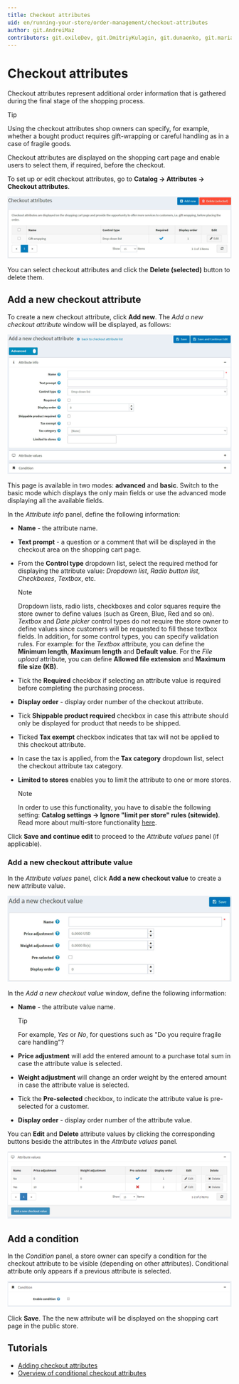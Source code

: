 ```yaml
---
title: Checkout attributes
uid: en/running-your-store/order-management/checkout-attributes
author: git.AndreiMaz
contributors: git.exileDev, git.DmitriyKulagin, git.dunaenko, git.mariannk
---
```


# Checkout attributes

Checkout attributes represent additional order information that is gathered during the final stage of the shopping process.

> [!TIP]
> 
> Using the checkout attributes shop owners can specify, for example, whether a bought product requires gift-wrapping or careful handling as in a case of fragile goods.

Checkout attributes are displayed on the shopping cart page and enable users to select them, if required, before the checkout.

To set up or edit checkout attributes, go to **Catalog → Attributes → Checkout attributes**.

![Checkout attributes](_static/checkout-attributes/list.jpg)

You can select checkout attributes and click the **Delete (selected)** button to delete them.

## Add a new checkout attribute

To create a new checkout attribute, click **Add new**. The *Add a new checkout attribute* window will be displayed, as follows:

![Add a new checkout attributes](_static/checkout-attributes/add-new.jpg)

This page is available in two modes: **advanced** and **basic**. Switch to the basic mode which displays the only main fields or use the advanced mode displaying all the available fields.

In the *Attribute info* panel, define the following information:

- **Name** - the attribute name.
- **Text prompt** - a question or a comment that will be displayed in the checkout area on the shopping cart page.
- From the **Control type** dropdown list, select the required method for displaying the attribute value: *Dropdown list*, *Radio button list*, *Checkboxes*, *Textbox*, etc.
  > [!NOTE]
  > 
  > Dropdown lists, radio lists, checkboxes and color squares require the store owner to define values (such as Green, Blue, Red and so on). *Textbox* and *Date picker* control types do not require the store owner to define values since customers will be requested to fill these textbox fields. In addition, for some control types, you can specify validation rules. For example: for the *Textbox* attribute, you can define the **Minimum length**, **Maximum length** and **Default value**. For the *File upload* attribute, you can define **Allowed file extension** and **Maximum file size (KB)**.

- Tick the **Required** checkbox if selecting an attribute value is required before completing the purchasing process.
- **Display order** - display order number of the checkout attribute.
- Tick **Shippable product required** checkbox in case this attribute should only be displayed for product that needs to be shipped.
- Ticked **Tax exempt** checkbox indicates that tax will not be applied to this checkout attribute.
- In case the tax is applied, from the **Tax category** dropdown list, select the checkout attribute tax category.
- **Limited to stores** enables you to limit the attribute to one or more stores. 
  > [!NOTE]
  >
	> In order to use this functionality, you have to disable the following setting: **Catalog settings → Ignore "limit per store" rules (sitewide)**. Read more about multi-store functionality [here](xref:en/getting-started/advanced-configuration/multi-store).

Click **Save and continue edit** to proceed to the *Attribute values* panel (if applicable).

### Add a new checkout attribute value

In the *Attribute values* panel, click **Add a new checkout value** to create a new attribute value.

![Add a new checkout attribute value](_static/checkout-attributes/value.jpg)

In the *Add a new checkout value* window, define the following information:

- **Name** - the attribute value name.
  > [!TIP]
  > 
  > For example, *Yes* or *No*, for questions such as "Do you require fragile care handling"?

- **Price adjustment** will add the entered amount to a purchase total sum in case the attribute value is selected.
- **Weight adjustment** will change an order weight by the entered amount in case the attribute value is selected.
- Tick the **Pre-selected** checkbox, to indicate the attribute value is pre-selected for a customer.
- **Display order** - display order number of the attribute value.

You can **Edit** and **Delete** attribute values by clicking the corresponding buttons beside the attributes in the *Attribute values* panel.

![attribute_values](_static/checkout-attributes/attribute_values.png)

## Add a condition

In the *Condition* panel, a store owner can specify a condition for the checkout attribute to be visible (depending on other attributes). Conditional attribute only appears if a previous attribute is selected.

![condition](_static/checkout-attributes/condition.png)

Click **Save**. The the new attribute will be displayed on the shopping cart page in the public store.

## Tutorials

- [Adding checkout attributes](https://www.youtube.com/watch?v=sJcZP1qjHmY&list=PLnL_aDfmRHwsbhj621A-RFb1KnzeFxYz4&index=3)
- [Overview of conditional checkout attributes](https://www.youtube.com/watch?v=z3UiXgK8Jgo&list=PLnL_aDfmRHwsbhj621A-RFb1KnzeFxYz4&index=18)
